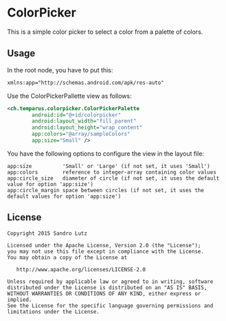ColorPicker
===========

This is a simple color picker to select a color from a palette of colors.

## Usage

In the root node, you have to put this:
```xml
xmlns:app="http://schemas.android.com/apk/res-auto"
```

Use the ColorPickerPallette view as follows:

```xml
<ch.temparus.colorpicker.ColorPickerPalette
        android:id="@+id/colorpicker"
        android:layout_width="fill_parent"
        android:layout_height="wrap_content"
        app:colors="@array/sampleColors"
        app:size="Small" />
```

You have the following options to configure the view in the layout file:
```code
app:size          'Small' or 'Large' (if not set, it uses 'Small')
app:colors        reference to integer-array containing color values
app:circle_size   diameter of circle (if not set, it uses the default value for option 'app:size')
app:circle_margin space between circles (if not set, it uses the default values for option 'app:size')
```

## License

    Copyright 2015 Sandro Lutz

    Licensed under the Apache License, Version 2.0 (the "License");
    you may not use this file except in compliance with the License.
    You may obtain a copy of the License at

       http://www.apache.org/licenses/LICENSE-2.0

    Unless required by applicable law or agreed to in writing, software
    distributed under the License is distributed on an "AS IS" BASIS,
    WITHOUT WARRANTIES OR CONDITIONS OF ANY KIND, either express or implied.
    See the License for the specific language governing permissions and
    limitations under the License.
